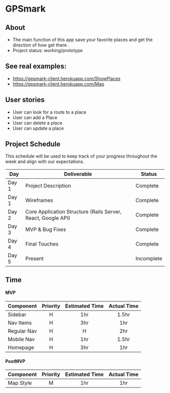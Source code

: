 # GPSmark 

## About

* The main function of this app  save your favorite places and get the direction of how get there .
* Project status: working/prototype


## See real examples:

* <https://gpsmark-client.herokuapp.com/ShowPlaces>
* <https://gpsmark-client.herokuapp.com/Map>



## User stories
* User can look for a route to a place 
* User can add a Place 
* User can delete a place 
* User can update a place

## Project Schedule
This schedule will be used to keep track of your progress throughout the week and align with our expectations.  

|  Day | Deliverable | Status
|---|---| ---|
|Day 1| Project Description | Complete
|Day 1| Wireframes | Complete
|Day 2| Core Application Structure (Rails Server, React, Google API) | Complete
|Day 3| MVP & Bug Fixes | Complete
|Day 4| Final Touches | Complete
|Day 5| Present | Incomplete



## Time

#### MVP
| Component | Priority | Estimated Time |  Actual Time |
| --- | :---: |  :---: | :---: | 
| Sidebar | H | 1hr | 1.5hr |
| Nav Items| H | 3hr | 1hr |
| Regular Nav | H | H | 2hr |
| Mobile Nav | H | 1hr | 1.5hr |
| Homepage | H | 3hr | 1hr |



#### PostMVP
| Component | Priority | Estimated Time |  Actual Time |
| --- | :---: |  :---: | :---: | 
| Map Style  | M | 1hr | 1hr |


